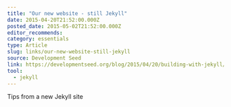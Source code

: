 ```yaml
---
title: "Our new website - still Jekyll"
date: 2015-04-20T21:52:00.000Z
posted_date: 2015-05-02T21:52:00.000Z
editor_recommends:
category: essentials
type: Article
slug: links/our-new-website-still-jekyll
source: Development Seed
link: https://developmentseed.org/blog/2015/04/20/building-with-jekyll/
tool:
  - jekyll
---
```

Tips from a new Jekyll site



